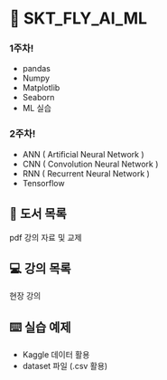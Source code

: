 # 🐼 SKT_FLY_AI_ML
### 1주차!
- pandas
- Numpy
- Matplotlib
- Seaborn
- ML 실습
### 2주차!
- ANN ( Artificial Neural Network )
- CNN ( Convolution Neural Network )
- RNN ( Recurrent Neural Network )
- Tensorflow


## 📗 도서 목록
pdf 강의 자료 및 교제

## 💻 강의 목록
현장 강의

## ⌨️ 실습 예제
- Kaggle 데이터 활용
- dataset 파일 (.csv 활용)


